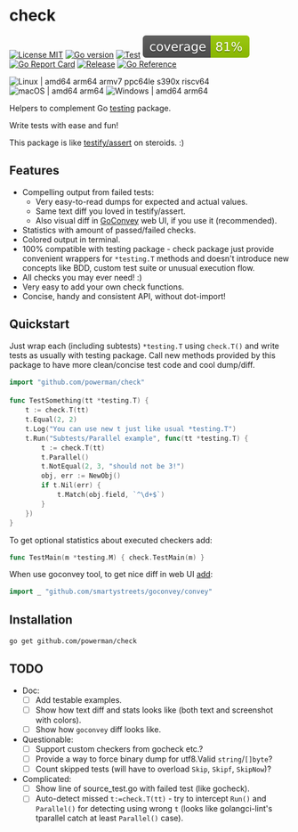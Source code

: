 # check

[![License MIT](https://img.shields.io/badge/license-MIT-royalblue.svg)](LICENSE)
[![Go version](https://img.shields.io/github/go-mod/go-version/powerman/check?color=blue)](https://go.dev/)
[![Test](https://img.shields.io/github/actions/workflow/status/powerman/check/test.yml?label=test)](https://github.com/powerman/check/actions/workflows/test.yml)
[![Coverage Status](https://raw.githubusercontent.com/powerman/check/gh-badges/coverage.svg)](https://github.com/powerman/check/actions/workflows/test.yml)
[![Go Report Card](https://goreportcard.com/badge/github.com/powerman/check)](https://goreportcard.com/report/github.com/powerman/check)
[![Release](https://img.shields.io/github/v/release/powerman/check?color=blue)](https://github.com/powerman/check/releases/latest)
[![Go Reference](https://pkg.go.dev/badge/github.com/powerman/check.svg)](https://pkg.go.dev/github.com/powerman/check)

![Linux | amd64 arm64 armv7 ppc64le s390x riscv64](https://img.shields.io/badge/Linux-amd64%20arm64%20armv7%20ppc64le%20s390x%20riscv64-royalblue)
![macOS | amd64 arm64](https://img.shields.io/badge/macOS-amd64%20arm64-royalblue)
![Windows | amd64 arm64](https://img.shields.io/badge/Windows-amd64%20arm64-royalblue)

Helpers to complement Go [testing](https://golang.org/pkg/testing/)
package.

Write tests with ease and fun!

This package is like
[testify/assert](https://godoc.org/github.com/test-go/testify/assert)
on steroids. :)

## Features

- Compelling output from failed tests:
  - Very easy-to-read dumps for expected and actual values.
  - Same text diff you loved in testify/assert.
  - Also visual diff in [GoConvey](http://goconvey.co/) web UI, if you
    use it (recommended).
- Statistics with amount of passed/failed checks.
- Colored output in terminal.
- 100% compatible with testing package - check package just provide
  convenient wrappers for `*testing.T` methods and doesn't introduce new
  concepts like BDD, custom test suite or unusual execution flow.
- All checks you may ever need! :)
- Very easy to add your own check functions.
- Concise, handy and consistent API, without dot-import!

## Quickstart

Just wrap each (including subtests) `*testing.T` using `check.T()` and write
tests as usually with testing package. Call new methods provided by this
package to have more clean/concise test code and cool dump/diff.

```go
import "github.com/powerman/check"

func TestSomething(tt *testing.T) {
    t := check.T(tt)
    t.Equal(2, 2)
    t.Log("You can use new t just like usual *testing.T")
    t.Run("Subtests/Parallel example", func(tt *testing.T) {
        t := check.T(tt)
        t.Parallel()
        t.NotEqual(2, 3, "should not be 3!")
        obj, err := NewObj()
        if t.Nil(err) {
            t.Match(obj.field, `^\d+$`)
        }
    })
}
```

To get optional statistics about executed checkers add:

```go
func TestMain(m *testing.M) { check.TestMain(m) }
```

When use goconvey tool, to get nice diff in web UI
[add](https://github.com/smartystreets/goconvey/issues/513):

```go
import _ "github.com/smartystreets/goconvey/convey"
```

## Installation

```sh
go get github.com/powerman/check
```

## TODO

- Doc:
  - [ ] Add testable examples.
  - [ ] Show how text diff and stats looks like (both text and screenshot with colors).
  - [ ] Show how `goconvey` diff looks like.
- Questionable:
  - [ ] Support custom checkers from gocheck etc.?
  - [ ] Provide a way to force binary dump for utf8.Valid `string`/`[]byte`?
  - [ ] Count skipped tests (will have to overload `Skip`, `Skipf`, `SkipNow`)?
- Complicated:
  - [ ] Show line of source_test.go with failed test (like gocheck).
  - [ ] Auto-detect missed `t:=check.T(tt)` - try to intercept `Run()` and
        `Parallel()` for detecting using wrong `t` (looks like golangci-lint's
        tparallel catch at least `Parallel()` case).
